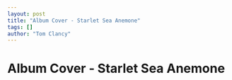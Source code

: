 ```yaml
---
layout: post
title: "Album Cover - Starlet Sea Anemone"
tags: []
author: "Tom Clancy"
---
```


# Album Cover - Starlet Sea Anemone


